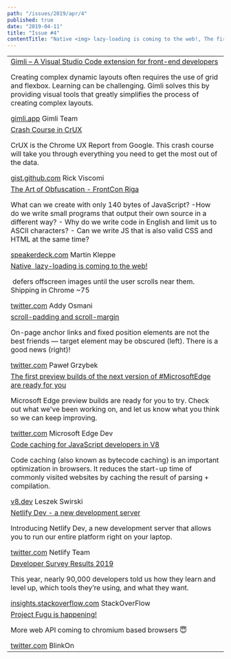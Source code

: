 ```yaml
---
path: "/issues/2019/apr/4"
published: true
date: "2019-04-11"
title: "Issue #4"
contentTitle: "Native <img> lazy-loading is coming to the web!, The first preview builds of the next version of #MicrosoftEdge are ready for you, Crash Course in CrUX ... "
---
```

<center>
	<table align="center" border="0" cellspacing="0" width="100%" height="100%" cellpadding="0">
    <tbody>
				<tr>
					<td>
            <div class="issue__content">
              <a href="https://gimli.app/" target="_blank" rel="noopener noreferrer">
                <span class="issue__content-title">	Gimli – A Visual Studio Code extension for front-end developers</span>
              </a>
							<p class="issue__content-desc">Creating complex dynamic layouts often requires the use of grid and flexbox. Learning can be challenging.
Gimli solves this by providing visual tools that greatly simplifies the process of creating complex layouts.</p>
							<div class="issue__content-info"><a href="https://gimli.app/" target="_blank" rel="noopener noreferrer">gimli.app</a> <span>Gimli Team</span></div>
						</div>
					</td>
				</tr>
				<tr>
					<td>
            <div class="issue__content">
              <a href="https://gist.github.com/rviscomi/250bee3c02d1bf9e6e1f528c8813c535" target="_blank" rel="noopener noreferrer">
                <span class="issue__content-title">Crash Course in CrUX</span>
              </a>
							<p class="issue__content-desc">CrUX is the Chrome UX Report from Google. This crash course will take you through everything you need to get the most out of the data.</p>
							<div class="issue__content-info"><a href="https://gist.github.com/rviscomi/250bee3c02d1bf9e6e1f528c8813c535" target="_blank" rel="noopener noreferrer">gist.github.com</a> <span>Rick Viscomi</span></div>
						</div>
					</td>
				</tr>
				<tr>
					<td>
            <div class="issue__content">
              <a href="https://speakerdeck.com/aemkei/the-art-of-obfuscation-frontcon-riga" target="_blank" rel="noopener noreferrer">
                <span class="issue__content-title">The Art of Obfuscation - FrontCon Riga</span>
              </a>
							<p class="issue__content-desc">What can we create with only 140 bytes of JavaScript? 
-How do we write small programs that output their own source in a different way? 
- Why do we write code in English and limit us to ASCII characters? 
- Can we write JS that is also valid CSS and HTML at the same time?</p>
							<div class="issue__content-info"><a href="https://speakerdeck.com/aemkei/the-art-of-obfuscation-frontcon-riga" target="_blank" rel="noopener noreferrer">speakerdeck.com</a> <span>Martin Kleppe </span></div>
						</div>
					</td>
				</tr>
				<tr>
					<td>
            <div class="issue__content">
              <a href="https://twitter.com/addyosmani/status/1114777583302799360" target="_blank" rel="noopener noreferrer">
                <span class="issue__content-title">Native <img> lazy-loading is coming to the web!</span>
              </a>
							<p class="issue__content-desc"><img loading=lazy> defers offscreen images until the user scrolls near them. Shipping in Chrome ~75</p>
							<div class="issue__content-info"><a href="https://twitter.com/addyosmani/status/1114777583302799360" target="_blank" rel="noopener noreferrer">twitter.com</a> <span>Addy Osmani</span></div>
						</div>
					</td>
				</tr>
				<tr>
					<td>
            <div class="issue__content">
              <a href="https://twitter.com/pawelgrzybek/status/1115152001917227008" target="_blank" rel="noopener noreferrer">
                <span class="issue__content-title">scroll-padding and scroll-margin</span>
              </a>
							<p class="issue__content-desc">On-page anchor links and fixed position elements are not the best friends — target element may be obscured (left). There is a good news (right)!</p>
							<div class="issue__content-info"><a href="https://twitter.com/pawelgrzybek/status/1115152001917227008" target="_blank" rel="noopener noreferrer">twitter.com</a> <span>Paweł Grzybek</span></div>
						</div>
					</td>
				</tr>
				<tr>
					<td>
            <div class="issue__content">
              <a href="https://twitter.com/MSEdgeDev/status/1115283353731600384" target="_blank" rel="noopener noreferrer">
                <span class="issue__content-title">The first preview builds of the next version of #MicrosoftEdge are ready for you</span>
              </a>
							<p class="issue__content-desc">Microsoft Edge preview builds are ready for you to try. Check out what we've been working on, and let us know what you think so we can keep improving.</p>
							<div class="issue__content-info"><a href="https://twitter.com/MSEdgeDev/status/1115283353731600384" target="_blank" rel="noopener noreferrer">twitter.com</a> <span>Microsoft Edge Dev</span></div>
						</div>
					</td>
				</tr>
				<tr>
					<td>
            <div class="issue__content">
              <a href="https://v8.dev/blog/code-caching-for-devs" target="_blank" rel="noopener noreferrer">
                <span class="issue__content-title">Code caching for JavaScript developers in V8</span>
              </a>
							<p class="issue__content-desc">Code caching (also known as bytecode caching) is an important optimization in browsers. It reduces the start-up time of commonly visited websites by caching the result of parsing + compilation.</p>
							<div class="issue__content-info"><a href="https://v8.dev/blog/code-caching-for-devs" target="_blank" rel="noopener noreferrer">v8.dev</a> <span>Leszek Swirski</span></div>
						</div>
					</td>
				</tr>
				<tr>
					<td>
            <div class="issue__content">
              <a href="https://twitter.com/Netlify/status/1115632898378534912" target="_blank" rel="noopener noreferrer">
                <span class="issue__content-title">Netlify Dev - a new development server</span>
              </a>
							<p class="issue__content-desc">Introducing Netlify Dev, a new development server that allows you to run our entire platform right on your laptop.</p>
							<div class="issue__content-info"><a href="https://twitter.com/Netlify/status/1115632898378534912" target="_blank" rel="noopener noreferrer">twitter.com</a> <span>Netlify Team</span></div>
						</div>
					</td>
				</tr>
				<tr>
					<td>
            <div class="issue__content">
              <a href="https://insights.stackoverflow.com/survey/2019" target="_blank" rel="noopener noreferrer">
                <span class="issue__content-title">Developer Survey Results 2019</span>
              </a>
							<p class="issue__content-desc">This year, nearly 90,000 developers told us how they learn and level up, which tools they’re using, and what they want.</p>
							<div class="issue__content-info"><a href="https://insights.stackoverflow.com/survey/2019" target="_blank" rel="noopener noreferrer">insights.stackoverflow.com</a> <span>StackOverFlow</span></div>
						</div>
					</td>
				</tr>
				<tr>
					<td>
            <div class="issue__content">
              <a href="https://twitter.com/kennethrohde/status/1115653305198358530" target="_blank" rel="noopener noreferrer">
                <span class="issue__content-title">Project Fugu is happening!</span>
              </a>
							<p class="issue__content-desc">More web API coming to chromium based browsers 😇</p>
							<div class="issue__content-info"><a href="https://twitter.com/kennethrohde/status/1115653305198358530" target="_blank" rel="noopener noreferrer">twitter.com</a> <span>BlinkOn</span></div>
						</div>
					</td>
				</tr></tbody>
  </table>
</center>
